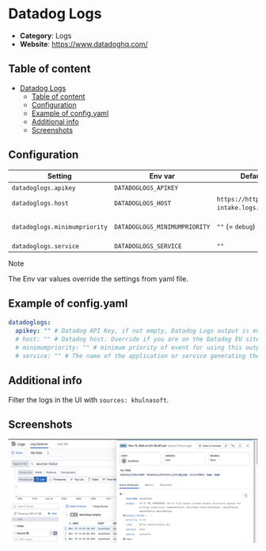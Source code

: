 # Datadog Logs

- **Category**: Logs
- **Website**: https://www.datadoghq.com/

## Table of content

- [Datadog Logs](#datadogLogs)
  - [Table of content](#table-of-content)
  - [Configuration](#configuration)
  - [Example of config.yaml](#example-of-configyaml)
  - [Additional info](#additional-info)
  - [Screenshots](#screenshots)

## Configuration

| Setting                       | Env var                     | Default value              | Description                                                                                                                       |
|-------------------------------|-----------------------------| -------------------------- | --------------------------------------------------------------------------------------------------------------------------------- |
| `datadoglogs.apikey`          | `DATADOGLOGS_APIKEY`        |                            | Datadog API Key, if not empty, Datadog Logs output is **enabled**                                                                      |
| `datadoglogs.host`            | `DATADOGLOGS_HOST`          | `https://http-intake.logs.datadoghq.com/` | Datadog host. Override if you are on the Datadog EU site                                                                          |
| `datadoglogs.minimumpriority` | `DATADOGLOGS_MINIMUMPRIORITY` | `""` (= `debug`)           | Minimum priority of event for using this output, order is `emergency,alert,critical,error,warning,notice,informational,debug or ""` |
| `datadoglogs.service`         | `DATADOGLOGS_SERVICE`       | `""`            | The name of the application or service generating the log events. |

> [!NOTE]
The Env var values override the settings from yaml file.

## Example of config.yaml

```yaml
datadoglogs:
  apikey: "" # Datadog API Key, if not empty, Datadog Logs output is enabled
  # host: "" # Datadog host. Override if you are on the Datadog EU site. Defaults to american site with "https://http-intake.logs.datadoghq.com/"
  # minimumpriority: "" # minimum priority of event for using this output, order is emergency|alert|critical|error|warning|notice|informational|debug or "" (default)
  # service: "" # The name of the application or service generating the log events.
```

## Additional info

Filter the logs in the UI with `sources: khulnasoft`.

## Screenshots

![datadog example](images/datadog_logs.png)

